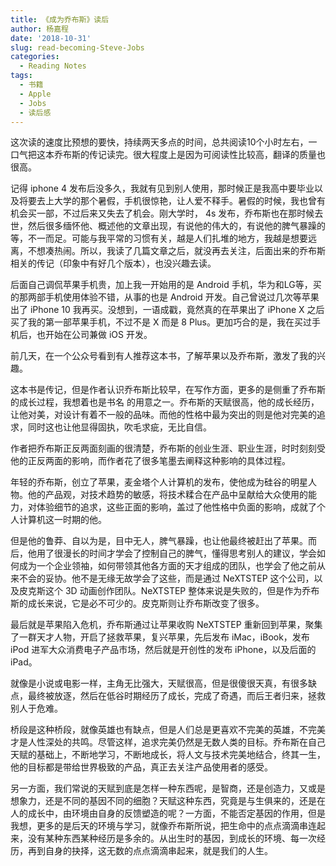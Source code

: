 ```yaml
---
title: 《成为乔布斯》读后
author: 杨嘉程
date: '2018-10-31'
slug: read-becoming-Steve-Jobs
categories:
  - Reading Notes
tags:
  - 书籍
  - Apple
  - Jobs
  - 读后感
---
```


这次读的速度比预想的要快，持续两天多点的时间，总共阅读10个小时左右，一口气把这本乔布斯的传记读完。很大程度上是因为可阅读性比较高，翻译的质量也很高。

记得 iphone 4 发布后没多久，我就有见到别人使用，那时候正是我高中要毕业以及将要去上大学的那个暑假，手机很惊艳，让人爱不释手。暑假的时候，我也曾有机会买一部，不过后来又失去了机会。刚大学时， 4s 发布，乔布斯也在那时候去世，然后很多缅怀他、概述他的文章出现，有说他的伟大的，有说他的脾气暴躁的等，不一而足。可能与我平常的习惯有关，越是人们扎堆的地方，我越是想要远离，不想凑热闹。所以，我读了几篇文章之后，就没再去关注，后面出来的乔布斯相关的传记（印象中有好几个版本），也没兴趣去读。

后面自己调侃苹果手机贵，加上我一开始用的是 Android 手机，华为和LG等，买的那两部手机使用体验不错，从事的也是 Android 开发。自己曾说过几次等苹果出了 iPhone 10 我再买。没想到，一语成戳，竟然真的在苹果出了 iPhone X 之后买了我的第一部苹果手机，不过不是 X 而是 8 Plus。更加巧合的是，我在买过手机后，也开始在公司兼做 iOS 开发。

前几天，在一个公众号看到有人推荐这本书，了解苹果以及乔布斯，激发了我的兴趣。

这本书是传记，但是作者认识乔布斯比较早，在写作方面，更多的是侧重了乔布斯的成长过程，我想着也是书名 <Becoming Steve Jobs> 的用意之一。乔布斯的天赋很高，他的成长经历，让他对美，对设计有着不一般的品味。而他的性格中最为突出的则是他对完美的追求，同时这也让他显得固执，吹毛求疵，无比自信。

作者把乔布斯正反两面刻画的很清楚，乔布斯的创业生涯、职业生涯，时时刻刻受他的正反两面的影响，而作者花了很多笔墨去阐释这种影响的具体过程。

年轻的乔布斯，创立了苹果，麦金塔个人计算机的发布，使他成为硅谷的明星人物。他的产品观，对技术趋势的敏感，将技术糅合在产品中呈献给大众使用的能力，对体验细节的追求，这些正面的影响，盖过了他性格中负面的影响，成就了个人计算机这一时期的他。

但是他的鲁莽、自以为是，目中无人，脾气暴躁，也让他最终被赶出了苹果。而后，他用了很漫长的时间才学会了控制自己的脾气，懂得思考别人的建议，学会如何成为一个企业领袖，如何带领其他各方面的天才组成的团队，也学会了他之前从来不会的妥协。他不是无缘无故学会了这些，而是通过 NeXTSTEP 这个公司，以及皮克斯这个 3D 动画创作团队。NeXTSTEP 整体来说是失败的，但是作为乔布斯的成长来说，它是必不可少的。皮克斯则让乔布斯改变了很多。

最后就是苹果陷入危机，乔布斯通过让苹果收购 NeXTSTEP 重新回到苹果，聚集了一群天才人物，开启了拯救苹果，复兴苹果，先后发布 iMac，iBook，发布 iPod 进军大众消费电子产品市场，然后就是开创性的发布 iPhone，以及后面的 iPad。

就像是小说或电影一样，主角无比强大，天赋很高，但是很傻很天真，有很多缺点，最终被放逐，然后在低谷时期经历了成长，完成了奇遇，而后王者归来，拯救别人于危难。

桥段是这种桥段，就像英雄也有缺点，但是人们总是更喜欢不完美的英雄，不完美才是人性深处的共鸣。尽管这样，追求完美仍然是无数人类的目标。乔布斯在自己天赋的基础上，不断地学习，不断地成长，将人文与技术完美地结合，终其一生，他的目标都是带给世界极致的产品，真正去关注产品使用者的感受。

另一方面，我们常说的天赋到底是怎样一种东西呢，是智商，还是创造力，又或是想象力，还是不同的基因不同的细胞？天赋这种东西，究竟是与生俱来的，还是在人的成长中，由环境由自身的反馈塑造的呢？一方面，不能否定基因的作用，但是我想，更多的是后天的环境与学习，就像乔布斯所说，把生命中的点点滴滴串连起来，没有某种东西某种经历是多余的。从出生时的基因，到成长的环境、每一次经历，再到自身的抉择，这无数的点点滴滴串起来，就是我们的人生。











